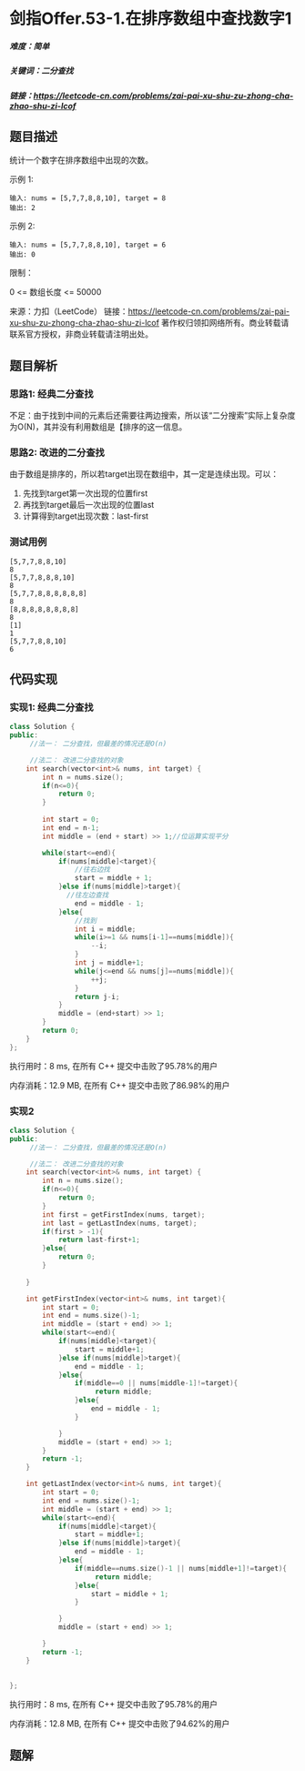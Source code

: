 # 剑指Offer.53-1.在排序数组中查找数字1

##### 难度：简单

##### 关键词：二分查找

##### 链接：https://leetcode-cn.com/problems/zai-pai-xu-shu-zu-zhong-cha-zhao-shu-zi-lcof

## 题目描述

统计一个数字在排序数组中出现的次数。

示例 1:

```
输入: nums = [5,7,7,8,8,10], target = 8
输出: 2
```

示例 2:

```
输入: nums = [5,7,7,8,8,10], target = 6
输出: 0
```


限制：

0 <= 数组长度 <= 50000

来源：力扣（LeetCode）
链接：https://leetcode-cn.com/problems/zai-pai-xu-shu-zu-zhong-cha-zhao-shu-zi-lcof
著作权归领扣网络所有。商业转载请联系官方授权，非商业转载请注明出处。

## 题目解析

### 思路1: 经典二分查找

不足：由于找到中间的元素后还需要往两边搜索，所以该“二分搜索”实际上复杂度为O(N)，其并没有利用数组是【排序的这一信息。

### 思路2: 改进的二分查找

由于数组是排序的，所以若target出现在数组中，其一定是连续出现。可以：

1. 先找到target第一次出现的位置first
2. 再找到target最后一次出现的位置last
3. 计算得到target出现次数：last-first

### 测试用例

```
[5,7,7,8,8,10]
8
[5,7,7,8,8,8,10]
8
[5,7,7,8,8,8,8,8,8]
8
[8,8,8,8,8,8,8,8]
8
[1]
1
[5,7,7,8,8,10]
6
```



## 代码实现

### 实现1: 经典二分查找

```c++
class Solution {
public:
     //法一： 二分查找，但最差的情况还是O(n)

     //法二： 改进二分查找的对象
    int search(vector<int>& nums, int target) {
        int n = nums.size();
        if(n<=0){
            return 0;
        }
        
        int start = 0;
        int end = n-1;
        int middle = (end + start) >> 1;//位运算实现平分

        while(start<=end){
            if(nums[middle]<target){
                //往右边找
                start = middle + 1;
            }else if(nums[middle]>target){
              //往左边查找
                end = middle - 1;
            }else{
                //找到
                int i = middle;
                while(i>=1 && nums[i-1]==nums[middle]){
                    --i;
                }
                int j = middle+1;
                while(j<=end && nums[j]==nums[middle]){
                    ++j;
                }
                return j-i;
            }
            middle = (end+start) >> 1;
        }
        return 0;
    }
};
```

执行用时：8 ms, 在所有 C++ 提交中击败了95.78%的用户

内存消耗：12.9 MB, 在所有 C++ 提交中击败了86.98%的用户

### 实现2

```c++
class Solution {
public:
     //法一： 二分查找，但最差的情况还是O(n)

     //法二： 改进二分查找的对象
    int search(vector<int>& nums, int target) {
        int n = nums.size();
        if(n<=0){
            return 0;
        }
        int first = getFirstIndex(nums, target);
        int last = getLastIndex(nums, target);
        if(first > -1){
            return last-first+1;
        }else{
            return 0;
        }
        
    }

    int getFirstIndex(vector<int>& nums, int target){
        int start = 0;
        int end = nums.size()-1;
        int middle = (start + end) >> 1;
        while(start<=end){
            if(nums[middle]<target){
                start = middle+1;
            }else if(nums[middle]>target){
                end = middle - 1;
            }else{
                if(middle==0 || nums[middle-1]!=target){
                     return middle;
                }else{
                    end = middle - 1;
                }

            }
            middle = (start + end) >> 1;
        }
        return -1;
    }

    int getLastIndex(vector<int>& nums, int target){
        int start = 0;
        int end = nums.size()-1;
        int middle = (start + end) >> 1;
        while(start<=end){
            if(nums[middle]<target){
                start = middle+1;
            }else if(nums[middle]>target){
                end = middle - 1;
            }else{
                if(middle==nums.size()-1 || nums[middle+1]!=target){
                     return middle;
                }else{
                    start = middle + 1;
                }

            }
            middle = (start + end) >> 1;

        }
        return -1;
    }
        
       
};
```

执行用时：8 ms, 在所有 C++ 提交中击败了95.78%的用户

内存消耗：12.8 MB, 在所有 C++ 提交中击败了94.62%的用户

## 题解


